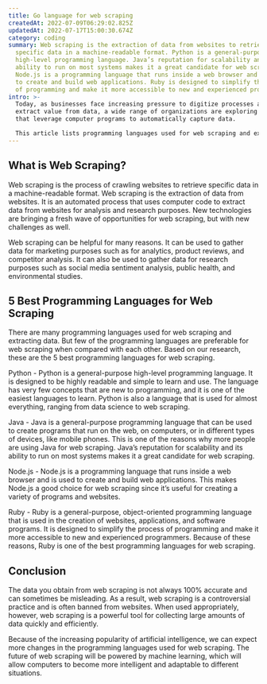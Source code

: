 ```yaml
---
title: Go language for web scraping
createdAt: 2022-07-09T06:29:02.825Z
updatedAt: 2022-07-17T15:00:30.674Z
category: coding
summary: Web scraping is the extraction of data from websites to retrieve
  specific data in a machine-readable format. Python is a general-purpose
  high-level programming language. Java’s reputation for scalability and its
  ability to run on most systems makes it a great candidate for web scraping.
  Node.js is a programming language that runs inside a web browser and is used
  to create and build web applications. Ruby is designed to simplify the process
  of programming and make it more accessible to new and experienced programmers.
intro: >-
  Today, as businesses face increasing pressure to digitize processes and
  extract value from data, a wide range of organizations are exploring solutions
  that leverage computer programs to automatically capture data.

  This article lists programming languages used for web scraping and extracting data. Web scraping is the process of crawling websites to retrieve specific data in a machine-readable format. It is an area of data mining that covers computer programs that automatically read and extract information from websites or documents. These programs are called scrapers or crawlers. Scraping is a task you might need to complete as parter of your job as a digital marketer, software engineer, statistical analyst, or researcher.
---
```


## What is Web Scraping?

Web scraping is the process of crawling websites to retrieve specific data in a machine-readable format. Web scraping is the extraction of data from websites. It is an automated process that uses computer code to extract data from websites for analysis and research purposes. New technologies are bringing a fresh wave of opportunities for web scraping, but with new challenges as well.

Web scraping can be helpful for many reasons. It can be used to gather data for marketing purposes such as for analytics, product reviews, and competitor analysis. It can also be used to gather data for research purposes such as social media sentiment analysis, public health, and environmental studies.

## 5 Best Programming Languages for Web Scraping

There are many programming languages used for web scraping and extracting data. But few of the programming languages are preferable for web scraping when compared with each other. Based on our research, these are the 5 best programming languages for web scraping.

Python - Python is a general-purpose high-level programming language. It is designed to be highly readable and simple to learn and use. The language has very few concepts that are new to programming, and it is one of the easiest languages to learn. Python is also a language that is used for almost everything, ranging from data science to web scraping.

Java - Java is a general-purpose programming language that can be used to create programs that run on the web, on computers, or in different types of devices, like mobile phones. This is one of the reasons why more people are using Java for web scraping. Java’s reputation for scalability and its ability to run on most systems makes it a great candidate for web scraping.

Node.js - Node.js is a programming language that runs inside a web browser and is used to create and build web applications. This makes Node.js a good choice for web scraping since it’s useful for creating a variety of programs and websites.

Ruby - Ruby is a general-purpose, object-oriented programming language that is used in the creation of websites, applications, and software programs. It is designed to simplify the process of programming and make it more accessible to new and experienced programmers. Because of these reasons, Ruby is one of the best programming languages for web scraping.

## Conclusion

The data you obtain from web scraping is not always 100% accurate and can sometimes be misleading. As a result, web scraping is a controversial practice and is often banned from websites. When used appropriately, however, web scraping is a powerful tool for collecting large amounts of data quickly and efficiently.

Because of the increasing popularity of artificial intelligence, we can expect more changes in the programming languages used for web scraping. The future of web scraping will be powered by machine learning, which will allow computers to become more intelligent and adaptable to different situations.
